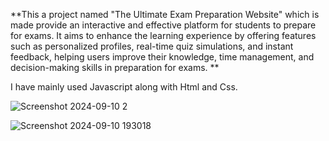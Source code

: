 **This a project named "The Ultimate Exam Preparation Website" which is made
provide an interactive and effective platform for students to prepare for exams. It 
aims to enhance the learning experience by offering features such as personalized 
profiles, real-time quiz simulations, and instant feedback, helping users improve 
their knowledge, time management, and decision-making skills in preparation for 
exams. **

I have mainly used Javascript along with Html and Css.

![Screenshot 2024-09-10 2](https://github.com/user-attachments/assets/fcb96961-aa2e-4e03-8dff-5b752cd95627)


![Screenshot 2024-09-10 193018](https://github.com/user-attachments/assets/52d1f0e6-a7e3-4ead-9435-77046aff4bb8)

